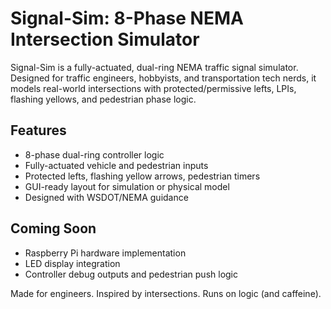 # Signal-Sim: 8-Phase NEMA Intersection Simulator

Signal-Sim is a fully-actuated, dual-ring NEMA traffic signal simulator. Designed for traffic engineers, hobbyists, and transportation tech nerds, it models real-world intersections with protected/permissive lefts, LPIs, flashing yellows, and pedestrian phase logic.

## Features
- 8-phase dual-ring controller logic
- Fully-actuated vehicle and pedestrian inputs
- Protected lefts, flashing yellow arrows, pedestrian timers
- GUI-ready layout for simulation or physical model
- Designed with WSDOT/NEMA guidance

## Coming Soon
- Raspberry Pi hardware implementation
- LED display integration
- Controller debug outputs and pedestrian push logic

Made for engineers. Inspired by intersections. Runs on logic (and caffeine).